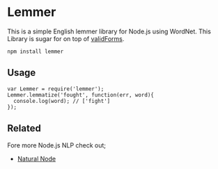 # Lemmer

This is a simple English lemmer library for Node.js using WordNet. 
This Library is sugar for on top of [validForms](https://github.com/morungos/wordnet#validformsword-callback).

    npm install lemmer

## Usage

    var Lemmer = require('lemmer');
    Lemmer.lemmatize('fought', function(err, word){
      console.log(word); // ['fight']
    });

## Related
Fore more Node.js NLP check out;

* [Natural Node](https://github.com/NaturalNode/natural/) 